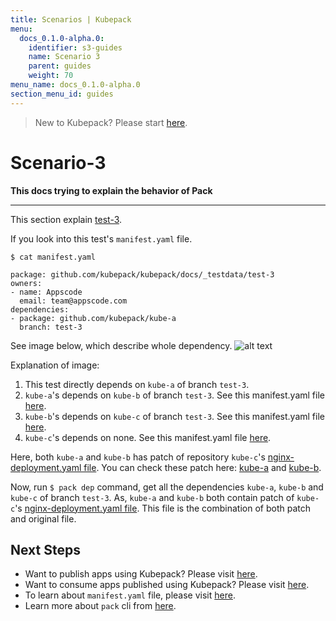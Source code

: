 ```yaml
---
title: Scenarios | Kubepack
menu:
  docs_0.1.0-alpha.0:
    identifier: s3-guides
    name: Scenario 3
    parent: guides
    weight: 70
menu_name: docs_0.1.0-alpha.0
section_menu_id: guides
---
```


> New to Kubepack? Please start [here](/docs/0.1.0-alpha.0/concepts/README).

# Scenario-3

**This docs trying to explain the behavior of Pack**
***

This section explain [test-3](https://github.com/kubepack/kubepack/tree/master/docs/_testdata/test-3).

If you look into this test's `manifest.yaml` file.

```console
$ cat manifest.yaml

package: github.com/kubepack/kubepack/docs/_testdata/test-3
owners:
- name: Appscode
  email: team@appscode.com
dependencies:
- package: github.com/kubepack/kube-a
  branch: test-3

```

See image below, which describe whole dependency.
![alt text](/docs/0.1.0-alpha.0/_testdata/test-3/test-3.jpg)


Explanation of image:

1. This test directly depends on `kube-a` of branch `test-3`.
2. `kube-a`'s depends on `kube-b` of branch `test-3`.
See this manifest.yaml file [here](https://github.com/kubepack/kube-a/blob/test-3/manifest.yaml).
3. `kube-b`'s depends on `kube-c` of branch `test-3`.
See this manifest.yaml file [here](https://github.com/kubepack/kube-b/blob/test-3/manifest.yaml).
4. `kube-c`'s depends on none.
See this manifest.yaml file [here](https://github.com/kubepack/kube-c/blob/test-3/manifest.yaml).

Here, both `kube-a` and `kube-b` has patch of repository `kube-c`'s [nginx-deployment.yaml file](https://github.com/kubepack/kube-c/blob/test-3/nginx-deployment.yaml).
You can check these patch here:
[kube-a](https://github.com/kubepack/kube-a/blob/test-3/patch/github.com/kubepack/kube-c/nginx-deployment.yaml) and
 [kube-b](https://github.com/kubepack/kube-b/blob/test-3/patch/github.com/kubepack/kube-c/nginx-deployment.yaml).


Now, run `$ pack dep` command, get all the dependencies `kube-a`, `kube-b` and  `kube-c` of branch `test-3`.
As, `kube-a` and `kube-b` both contain patch of `kube-c`'s [nginx-deployment.yaml file](https://github.com/kubepack/kube-c/blob/test-3/nginx-deployment.yaml).
This file is the combination of both patch and original file.

## Next Steps

- Want to publish apps using Kubepack? Please visit [here](/docs/0.1.0-alpha.0/concepts/how/publisher).
- Want to consume apps published using Kubepack? Please visit [here](/docs/0.1.0-alpha.0/concepts/how/user).
- To learn about `manifest.yaml` file, please visit [here](/docs/0.1.0-alpha.0/concepts/how/manifest).
- Learn more about `pack` cli from [here](/docs/0.1.0-alpha.0/concepts/how/cli).
